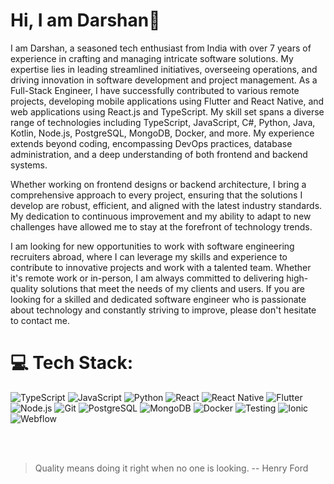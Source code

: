 <h1>Hi, I am Darshan👋</h1>

<p>I am Darshan, a seasoned tech enthusiast from India with over 7 years of experience in crafting and managing intricate software solutions. My expertise lies in leading streamlined initiatives, overseeing operations, and driving innovation in software development and project management. As a Full-Stack Engineer, I have successfully contributed to various remote projects, developing mobile applications using Flutter and React Native, and web applications using React.js and TypeScript. My skill set spans a diverse range of technologies including TypeScript, JavaScript, C#, Python, Java, Kotlin, Node.js, PostgreSQL, MongoDB, Docker, and more. My experience extends beyond coding, encompassing DevOps practices, database administration, and a deep understanding of both frontend and backend systems.
</p>

<p>Whether working on frontend designs or backend architecture, I bring a comprehensive approach to every project, ensuring that the solutions I develop are robust, efficient, and aligned with the latest industry standards. My dedication to continuous improvement and my ability to adapt to new challenges have allowed me to stay at the forefront of technology trends.</p>

<p>I am looking for new opportunities to work with software engineering recruiters abroad, where I can leverage my skills and experience to contribute to innovative projects and work with a talented team. Whether it's remote work or in-person, I am always committed to delivering high-quality solutions that meet the needs of my clients and users. If you are looking for a skilled and dedicated software engineer who is passionate about technology and constantly striving to improve, please don't hesitate to contact me.</p>

# 💻 Tech Stack:
![TypeScript](https://img.shields.io/badge/typescript-%23007ACC.svg?style=for-the-badge&logo=typescript&logoColor=white)
![JavaScript](https://img.shields.io/badge/javascript-%23323330.svg?style=for-the-badge&logo=javascript&logoColor=%23F7DF1E)
 ![Python](https://img.shields.io/badge/python-%2314354C.svg?style=for-the-badge&logo=python&logoColor=white)
 ![React](https://img.shields.io/badge/react-%2320232a.svg?style=for-the-badge&logo=react&logoColor=%2361DAFB)
 ![React Native](https://img.shields.io/badge/react_native-%2320232a.svg?style=for-the-badge&logo=react&logoColor=%2361DAFB)
 ![Flutter](https://img.shields.io/badge/flutter-%2302569B.svg?style=for-the-badge&logo=flutter&logoColor=white)
 ![Node.js](https://img.shields.io/badge/node.js-%2343853D.svg?style=for-the-badge&logo=node.js&logoColor=white)
 ![Git](https://img.shields.io/badge/git-%23F05032.svg?style=for-the-badge&logo=git&logoColor=white)
 ![PostgreSQL](https://img.shields.io/badge/postgresql-%23316192.svg?style=for-the-badge&logo=postgresql&logoColor=white)
 ![MongoDB](https://img.shields.io/badge/MongoDB-%234ea94b.svg?style=for-the-badge&logo=mongodb&logoColor=white)
 ![Docker](https://img.shields.io/badge/docker-%230db7ed.svg?style=for-the-badge&logo=docker&logoColor=white)
 ![Testing](https://img.shields.io/badge/testing-%23575E8B.svg?style=for-the-badge&logo=cypress&logoColor=white)
 ![Ionic](https://img.shields.io/badge/ionic-%233880FF.svg?style=for-the-badge&logo=ionic&logoColor=white)
 ![Webflow](https://img.shields.io/badge/webflow-%23146EF5.svg?style=for-the-badge&logo=webflow&logoColor=white)

<br/>
<br/>

> Quality means doing it right when no one is looking.
> -- Henry Ford